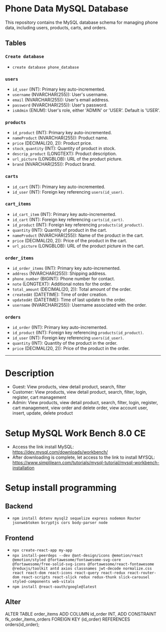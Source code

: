 # Phone Data MySQL Database

This repository contains the MySQL database schema for managing phone data, including users, products, carts, and orders.

## Tables

### `Create database`

-   `create database phone_database`

### `users`

-   `id_user` (INT): Primary key auto-incremented.
-   `username` (NVARCHAR(255)): User's username.
-   `email` (NVARCHAR(255)): User's email address.
-   `password` (NVARCHAR(255)): User's password.
-   `isAdmin` (ENUM): User's role, either 'ADMIN' or 'USER'. Default is 'USER'.

### `products`

-   `id_product` (INT): Primary key auto-incremented.
-   `nameProduct` (NVARCHAR(255)): Product name.
-   `price` (DECIMAL(20, 2)): Product price.
-   `stock_quantity` (INT): Quantity of product in stock.
-   `descrip_product` (LONGTEXT): Product description.
-   `url_picture` (LONGBLOB): URL of the product picture.
-   `brand` (NVARCHAR(255)): Product brand.

### `carts`

-   `id_cart` (INT): Primary key auto-incremented.
-   `id_user` (INT): Foreign key referencing `users(id_user)`.

### `cart_items`

-   `id_cart_item` (INT): Primary key auto-incremented.
-   `id_cart` (INT): Foreign key referencing `carts(id_cart)`.
-   `id_product` (INT): Foreign key referencing `products(id_product)`.
-   `quantity` (INT): Quantity of product in the cart.
-   `nameProduct` (NVARCHAR(255)): Name of the product in the cart.
-   `price` (DECIMAL(20, 2)): Price of the product in the cart.
-   `url_picture` (LONGBLOB): URL of the product picture in the cart.

### `order_items`

-   `id_order_items` (INT): Primary key auto-incremented.
-   `address` (NVARCHAR(255)): Shipping address.
-   `phone_number` (BIGINT): Phone number for contact.
-   `note` (LONGTEXT): Additional notes for the order.
-   `total_amount` (DECIMAL(20, 2)): Total amount of the order.
-   `createdAt` (DATETIME): Time of order creation.
-   `updatedAt` (DATETIME): Time of last update to the order.
-   `username` (NVARCHAR(255)): Username associated with the order.

### `orders`

-   `id_order` (INT): Primary key auto-incremented.
-   `id_product` (INT): Foreign key referencing `products(id_product)`.
-   `id_user` (INT): Foreign key referencing `users(id_user)`.
-   `quantity` (INT): Quantity of the product in the order.
-   `price` (DECIMAL(20, 2)): Price of the product in the order.

---

# Description

-   Guest: View products, view detail product, search, filter
-   Customer: View products, view detail product, search, filter, login, register, cart management
-   Admin: View products, view detail product, search, filter, login, register, cart management, view order and delete order, view account user, insert, update, delete product

# Setup MySQL Work Bench 8.0 CE

-   Access the link install MySQL: https://dev.mysql.com/downloads/workbench/
-   After downloading is complete, let access to the link to install MYSQL: https://www.simplilearn.com/tutorials/mysql-tutorial/mysql-workbench-installation

# Setup install programming

## Backend

-   `npm install dotenv mysql2 sequelize express nodemon Router jsonwebtoken bcryptjs cors body-parser node`

## Frontend

-   `npx create-react-app my-app`
-   `npx install-peerdeps --dev @ant-design/icons @emotion/react @emotion/styled @fortawesome/fontawesome-svg-core @fortawesome/free-solid-svg-icons @fortawesome/react-fontawesome @reduxjs/toolkit antd axios classnames jwt-decode normalize.css react react-dom react-icons react-query react-redux react-router-dom react-scripts react-slick redux redux-thunk slick-carousel styled-components web-vitals`
-   `npm install @react-oauth/google@latest` 

## Alter
ALTER TABLE order_items 
ADD COLUMN id_order INT,
ADD CONSTRAINT fk_order_items_orders FOREIGN KEY (id_order) REFERENCES orders(id_order);
